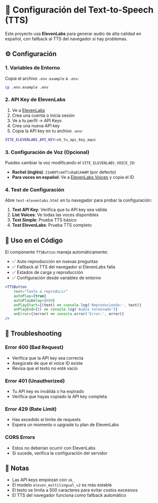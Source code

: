 # 🎵 Configuración del Text-to-Speech (TTS)

Este proyecto usa **ElevenLabs** para generar audio de alta calidad en español, con fallback al TTS del navegador si hay problemas.

## ⚙️ Configuración

### 1. Variables de Entorno

Copia el archivo `.env.example` a `.env`:
```bash
cp .env.example .env
```

### 2. API Key de ElevenLabs

1. Ve a [ElevenLabs](https://elevenlabs.io/app/speech-synthesis/text-to-speech)
2. Crea una cuenta o inicia sesión
3. Ve a tu perfil → API Keys
4. Crea una nueva API key
5. Copia la API key en tu archivo `.env`:

```bash
VITE_ELEVENLABS_API_KEY=sk_tu_api_key_aqui
```

### 3. Configuración de Voz (Opcional)

Puedes cambiar la voz modificando el `VITE_ELEVENLABS_VOICE_ID`:

- **Rachel (inglés)**: `21m00Tcm4TlvDq8ikWAM` (por defecto)
- **Para voces en español**: Ve a [ElevenLabs Voices](https://elevenlabs.io/voices) y copia el ID

### 4. Test de Configuración

Abre `test-elevenlabs.html` en tu navegador para probar la configuración:

1. **Test API Key**: Verifica que tu API key sea válida
2. **List Voices**: Ve todas las voces disponibles
3. **Test Simple**: Prueba TTS básico
4. **Test ElevenLabs**: Prueba TTS completo

## 🎯 Uso en el Código

El componente `TTSButton` maneja automáticamente:

- ✅ Auto-reproducción en nuevas preguntas
- ✅ Fallback al TTS del navegador si ElevenLabs falla
- ✅ Estados de carga y reproducción
- ✅ Configuración desde variables de entorno

```jsx
<TTSButton
    text="Texto a reproducir"
    autoPlay={true}
    autoPlayDelay={800}
    onPlayStart={(text) => console.log('Reproduciendo:', text)}
    onPlayEnd={() => console.log('Audio terminado')}
    onError={(error) => console.error('Error:', error)}
/>
```

## 🔧 Troubleshooting

### Error 400 (Bad Request)
- Verifica que la API key sea correcta
- Asegúrate de que el voice ID existe
- Revisa que el texto no esté vacío

### Error 401 (Unauthorized)
- Tu API key es inválida o ha expirado
- Verifica que hayas copiado la API key completa

### Error 429 (Rate Limit)
- Has excedido el límite de requests
- Espera un momento o upgrade tu plan de ElevenLabs

### CORS Errors
- Estos no deberían ocurrir con ElevenLabs
- Si sucede, verifica la configuración del servidor

## 📝 Notas

- Las API keys empiezan con `sk_`
- El modelo `eleven_multilingual_v2` es más estable
- El texto se limita a 500 caracteres para evitar costos excesivos
- El TTS del navegador funciona como fallback automático
